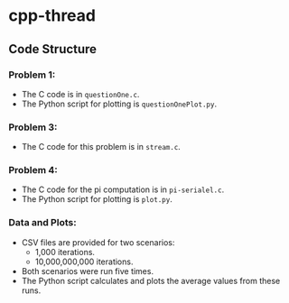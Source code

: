 # cpp-thread

## Code Structure

### Problem 1:
- The C code is in `questionOne.c`.
- The Python script for plotting is `questionOnePlot.py`.

### Problem 3:
- The C code for this problem is in `stream.c`.

### Problem 4:
- The C code for the pi computation is in `pi-serialel.c`.
- The Python script for plotting is `plot.py`.

### Data and Plots:
- CSV files are provided for two scenarios:
  - 1,000 iterations.
  - 10,000,000,000 iterations.
- Both scenarios were run five times.
- The Python script calculates and plots the average values from these runs.
